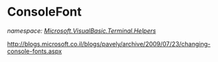 ﻿# ConsoleFont
_namespace: <a href="#" onClick="load('/docs/Microsoft.VisualBasic.Terminal.Helpers/index.md')">Microsoft.VisualBasic.Terminal.Helpers</a>_

http://blogs.microsoft.co.il/blogs/pavely/archive/2009/07/23/changing-console-fonts.aspx




